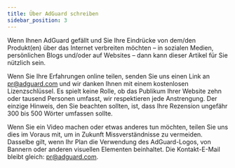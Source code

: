 ```yaml
---
title: Über AdGuard schreiben
sidebar_position: 3
---
```


Wenn Ihnen AdGuard gefällt und Sie Ihre Eindrücke von dem/den Produkt(en) über das Internet verbreiten möchten – in sozialen Medien, persönlichen Blogs und/oder auf Websites – dann kann dieser Artikel für Sie nützlich sein.

Wenn Sie Ihre Erfahrungen online teilen, senden Sie uns einen Link an [pr@adguard.com](mailto:pr@adguard.com) und wir danken Ihnen mit einem kostenlosen Lizenzschlüssel. Es spielt keine Rolle, ob das Publikum Ihrer Website zehn oder tausend Personen umfasst, wir respektieren jede Anstrengung. Der einzige Hinweis, den Sie beachten sollten, ist, dass Ihre Rezension ungefähr 300 bis 500 Wörter umfassen sollte.

Wenn Sie ein Video machen oder etwas anderes tun möchten, teilen Sie uns dies im Voraus mit, um in Zukunft Missverständnisse zu vermeiden. Dasselbe gilt, wenn Ihr Plan die Verwendung des AdGuard-Logos, von Bannern oder anderen visuellen Elementen beinhaltet. Die Kontakt-E-Mail bleibt gleich: [pr@adguard.com](mailto:pr@adguard.com).
